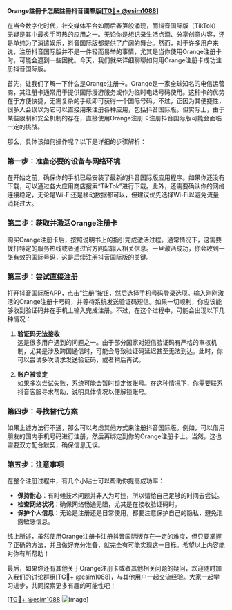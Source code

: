 **Orange註冊卡怎麽註冊抖音國際版[[TG💪+ @esim1088](https://t.me/s/esim1088)]**

在当今数字化时代，社交媒体平台如雨后春笋般涌现，而抖音国际版（TikTok）无疑是其中最炙手可热的应用之一。无论你是想记录生活点滴、分享创意内容，还是单纯为了消遣娱乐，抖音国际版都提供了广阔的舞台。然而，对于许多用户来说，注册抖音国际版并不是一件轻而易举的事情，尤其是当你使用Orange注册卡时，可能会遇到一些困扰。今天，我们就来详细聊聊如何用Orange注册卡成功注册抖音国际版。

首先，让我们了解一下什么是Orange注册卡。Orange是一家全球知名的电信运营商，其注册卡通常用于提供国际漫游服务或作为临时电话号码使用。这种卡的优势在于方便快捷，无需复杂的手续即可获得一个国际号码。不过，正因为其便捷性，很多人会误以为它可以直接用来注册各种应用，包括抖音国际版。但实际上，由于某些限制和安全机制的存在，直接使用Orange注册卡注册抖音国际版可能会面临一定的挑战。

那么，具体该如何操作呢？以下是详细的步骤解析：

### 第一步：准备必要的设备与网络环境

在开始之前，确保你的手机已经安装了最新的抖音国际版应用程序。如果你还没有下载，可以通过各大应用商店搜索“TikTok”进行下载。此外，还需要确认你的网络连接稳定，无论是Wi-Fi还是移动数据都可以，但建议优先选择Wi-Fi以避免流量消耗过大。

### 第二步：获取并激活Orange注册卡

购买Orange注册卡后，按照说明书上的指引完成激活过程。通常情况下，这需要拨打特定的服务热线或者通过官方网站输入相关信息。一旦激活成功，你会收到一张有效的国际号码，这是后续注册抖音国际版的关键。

### 第三步：尝试直接注册

打开抖音国际版APP，点击“注册”按钮，然后选择手机号码登录选项。输入刚刚激活的Orange注册卡号码，并等待系统发送验证码短信。如果一切顺利，你应该能够收到验证码并在手机上输入完成注册。不过，在这个过程中，可能会出现以下几种情况：

1. **验证码无法接收**  
   这是很多用户遇到的问题之一。由于部分国家对短信验证码有严格的审核机制，尤其是涉及跨国通信时，可能会导致验证码延迟甚至无法到达。此时，你可以尝试多次请求发送验证码，或者稍后再试。

2. **账户被锁定**  
   如果多次尝试失败，系统可能会暂时锁定该账号。在这种情况下，你需要联系抖音客服寻求帮助，说明具体情况以便解锁账号。

### 第四步：寻找替代方案

如果上述方法行不通，那么可以考虑其他方式来注册抖音国际版。例如，可以借用朋友的国内手机号码进行注册，然后再绑定到你的Orange注册卡上。当然，这也需要双方配合默契，确保信息无误。

### 第五步：注意事项

在整个注册过程中，有几个小贴士可以帮助你提高成功率：

- **保持耐心**：有时候技术问题并非人为可控，所以请给自己足够的时间去尝试。
- **检查网络状况**：确保网络畅通无阻，尤其是在接收验证码时。
- **保护个人信息**：无论是注册还是日常使用，都要注意保护自己的隐私，避免泄露敏感信息。

综上所述，虽然使用Orange注册卡注册抖音国际版存在一定的难度，但只要掌握了正确的方法，并且做好充分准备，就完全有可能实现这一目标。希望以上内容能对你有所帮助！

最后，如果你还有其他关于Orange注册卡或者其他相关问题的疑问，欢迎随时加入我们的讨论群组[[TG💪+ @esim1088](https://t.me/s/esim1088)]，与其他用户一起交流经验。大家一起学习进步，共同探索更多有趣的可能性吧！

[[TG💪+ @esim1088](https://t.me/s/esim1088) ![Image](https://i.postimg.cc/4NQfJmqS/Snipaste-2025-05-13-00-14-12.png)]